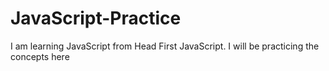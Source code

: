 # JavaScript-Practice
I am learning JavaScript from Head First JavaScript. I will be practicing the concepts here
